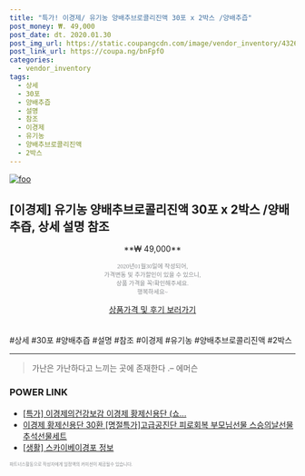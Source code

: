 ```yaml
--- 
title: "특가! 이경제/ 유기농 양배추브로콜리진액 30포 x 2박스 /양배추즙" 
post_money: ₩. 49,000 
post_date: dt. 2020.01.30 
post_img_url: https://static.coupangcdn.com/image/vendor_inventory/4326/056b2734c4e6bc9bc8a192c75e58312113ed2c1db20e020eabeb0d0c38a2.jpg 
post_link_url: https://coupa.ng/bnFpfO 
categories: 
  - vendor_inventory 
tags: 
  - 상세 
  - 30포 
  - 양배추즙 
  - 설명 
  - 참조 
  - 이경제 
  - 유기농 
  - 양배추브로콜리진액 
  - 2박스 
--- 
```

[![foo](https://static.coupangcdn.com/image/vendor_inventory/4326/056b2734c4e6bc9bc8a192c75e58312113ed2c1db20e020eabeb0d0c38a2.jpg)](https://coupa.ng/bnFpfO) 

## [이경제] 유기농 양배추브로콜리진액 30포 x 2박스 /양배추즙, 상세 설명 참조 
<p style="text-align: center;">**₩ 49,000**</p> 
<p style="text-align: center;"><span style="color: #898c8f; font-family: Georgia,Times,serif; font-size: 0.75em;">2020년01월30일에 작성되어, <br>가격변동 및 추가할인이 있을 수 있으니,<br> 상품 가격을 꼭!확인해주세요.<br>행복하세요~</span> 
</p>	 
<div markdown="0" style="text-align: center;"><a href="https://coupa.ng/bnFpfO" class="btn btn--success">상품가격 및 후기 보러가기</a></div> 
<br><br> 
  #상세 #30포 #양배추즙 #설명 #참조 #이경제 #유기농 #양배추브로콜리진액 #2박스 
<hr> 

> 가난은 가난하다고 느끼는 곳에 존재한다 .–  에머슨 


### POWER LINK

* <a href="https://blog.naver.com/sakai111/221790377092" target="_blank">[특가] 이경제의건강보감 이경제 황제신용단 (쇼...</a>
* <a href="https://blog.naver.com/fasyy4321/221790071506" target="_blank">이경제 황제신용단 30환 [명절특가]고급공진단 피로회복 부모님선물 스승의날선물 추석선물세트</a>
* <a href="https://blog.naver.com/fasyy4321/221760015700" target="_blank"> [생활] 스카이베이경포 정보 </a>

<span style="color: #898c8f; font-family: Georgia,Times,serif; font-size: 0.55em;">파트너스활동으로 작성자에게 일정액의 커미션이 제공될수 있습니다.</span> 
